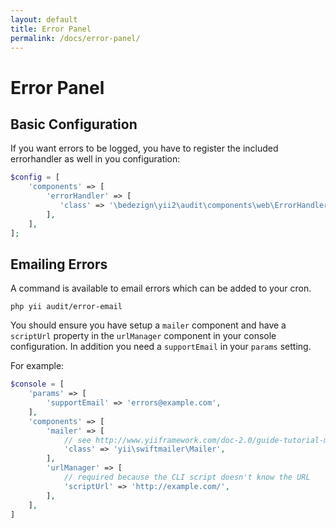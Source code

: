```yaml
---
layout: default
title: Error Panel
permalink: /docs/error-panel/
---
```


# Error Panel

## Basic Configuration

If you want errors to be logged, you have to register the included errorhandler as well in you configuration:

```php
$config = [
    'components' => [
        'errorHandler' => [
           'class' => '\bedezign\yii2\audit\components\web\ErrorHandler',
        ],
    ],
];
```

## Emailing Errors

A command is available to email errors which can be added to your cron. 

```
php yii audit/error-email
```

You should ensure you have setup a `mailer` component and have a `scriptUrl` property in the `urlManager` component in your console configuration. In addition you need a `supportEmail` in your `params` setting.

For example:

```php
$console = [
    'params' => [
        'supportEmail' => 'errors@example.com',
    ],
    'components' => [
        'mailer' => [
            // see http://www.yiiframework.com/doc-2.0/guide-tutorial-mailing.html
            'class' => 'yii\swiftmailer\Mailer',
        ],
        'urlManager' => [
            // required because the CLI script doesn't know the URL
            'scriptUrl' => 'http://example.com/',
        ],
    ],
]
```

